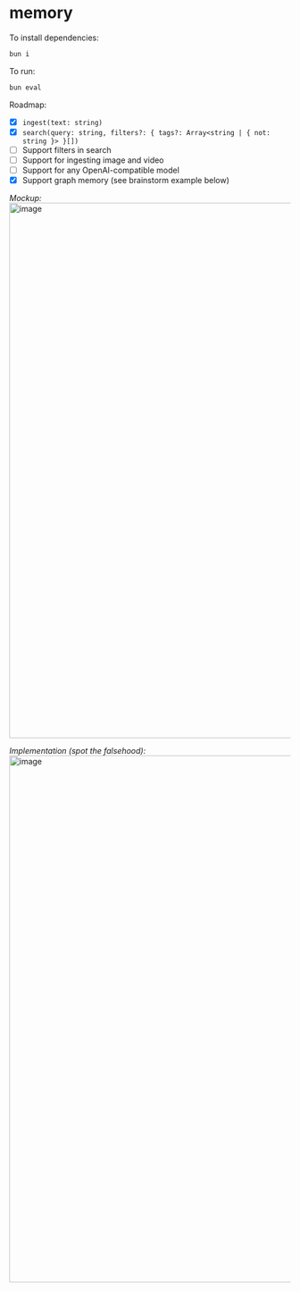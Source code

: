 # memory

To install dependencies:

```bash
bun i
```

To run:

```bash
bun eval
```

Roadmap:

- [x] `ingest(text: string)`
- [x] `search(query: string, filters?: { tags?: Array<string | { not: string }> }[])`
- [ ] Support filters in search
- [ ] Support for ingesting image and video
- [ ] Support for any OpenAI-compatible model
- [x] Support graph memory (see brainstorm example below)

_Mockup:_
<img width="958" alt="image" src="https://github.com/user-attachments/assets/c86c9e6e-805f-484e-8f8d-a8e359dab8d7">

_Implementation (spot the falsehood):_
<img width="943" alt="image" src="https://github.com/user-attachments/assets/1317c12f-d0d1-4922-8e8a-f56f72c06ebc">
